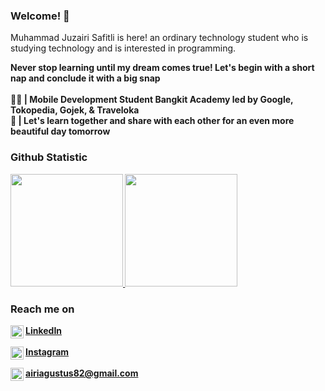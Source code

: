 ### Welcome! 👋
Muhammad Juzairi Safitli is here! an ordinary technology student who is studying technology and is interested in programming.

<b>Never stop learning until my dream comes true! Let's begin with a short nap and conclude it with a big snap <b> <br> <br>
🧑‍💻 | Mobile Development Student Bangkit Academy led by Google, Tokopedia, Gojek, & Traveloka <br>
🤔 | Let's learn together and share with each other for an even more beautiful day tomorrow <br>

### Github Statistic
<p align="left">
<a href="https://github.com/eeryyy282">
  <img height="180em" src="https://github-readme-stats-eight-theta.vercel.app/api?username=eeryyy282&show_icons=true&theme=algolia&include_all_commits=true&count_private=true"/>
  <img height="180em" src="https://github-readme-stats-eight-theta.vercel.app/api/top-langs/?username=eeryyy282&layout=compact&langs_count=8&theme=algolia"/>
</a>
</p>

### Reach me on
<img align="left" alt="Linkedin" title="Linkedin" width="21px" src="https://upload.wikimedia.org/wikipedia/commons/thumb/8/81/LinkedIn_icon.svg/2048px-LinkedIn_icon.svg.png"/><a href="https://www.linkedin.com/in/muhammad-juzairi-safitli-6226a228a/">LinkedIn</a> <br> <br>
<img align="left" alt="Instagram" title="Instagram" width="21px" src="https://upload.wikimedia.org/wikipedia/commons/thumb/e/e7/Instagram_logo_2016.svg/2048px-Instagram_logo_2016.svg.png"/><a href="https://www.instagram.com/juzairi_safitli/">Instagram</a> <br><br>
<img align="left" alt="gmail" title="gmail" width="21px" src="https://upload.wikimedia.org/wikipedia/commons/thumb/7/7e/Gmail_icon_%282020%29.svg/1024px-Gmail_icon_%282020%29.svg.png"/>airiagustus82@gmail.com
